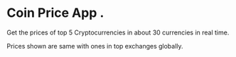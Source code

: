 

# Coin Price App .

Get the prices of top 5 Cryptocurrencies in about 30 currencies in real time.

Prices shown are same with ones in top exchanges globally.